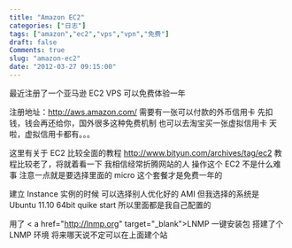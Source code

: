 ```yaml
---
title: "Amazon EC2"
categories: ["日志"]
tags: ["amazon","ec2","vps","vpn","免费"]
draft: false
Comments: true
slug: "amazon-ec2"
date: "2012-03-27 09:15:00"
---
```


最近注册了一个亚马逊 EC2 VPS
可以免费体验一年

注册地址：<a href="http://aws.amazon.com/" target="_blank">http://aws.amazon.com/ </a>
需要有一张可以付款的外币信用卡
先扣钱，钱会再还给你，国外很多这种免费机制
也可以去淘宝买一张虚拟信用卡
天啦，虚拟信用卡都有。。。

这里有关于 EC2 比较全面的教程
<a href="http://www.bityun.com/archives/tag/ec2" target="_blank">http://www.bityun.com/archives/tag/ec2</a>
教程比较老了，将就着看一下
我相信经常折腾网站的人
操作这个 EC2 不是什么难事
注意一点就是要选择里面的 micro
这个套餐才是免费一年的

建立 Instance 实例的时候
可以选择别人优化好的 AMI
但我选择的系统是 Ubuntu 11.10 64bit quike start
所以里面都是我自己配置的

用了 < a href="http://lnmp.org" target="_blank">LNMP 一键安装包 </a > 搭建了个 LNMP 环境
将来哪天说不定可以在上面建个站

